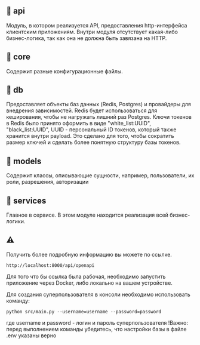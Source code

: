 ## 📔 api

Модуль, в котором реализуется API, предоставления http-интерфейса клиентским приложениям. Внутри модуля отсутствует какая-либо бизнес-логика, так как она не должна быть завязана на HTTP.

## 📔 core

Cодержит разные конфигурационные файлы.

## 📔 db

Предоставляет объекты баз данных
(Redis, Postgres) и провайдеры для внедрения зависимостей.
Redis будет использоваться для кеширования, чтобы не нагружать лишний раз Postgres.
Ключи токенов в Redis было принято оформить в виде "white_list:UUID", "black_list:UUID", UUID - персональный ID токенов, который также хранится внутри payload. Это сделано для того, чтобы сократить размер ключей и сделать более понятную структуру базы токенов.

## 📔 models

Содержит классы, описывающие сущности, например, пользователи, их роли, разрешения, авторизации

## 📔 services

Главное в сервисе. В этом модуле находится реализация всей бизнес-логики.

## ⚠️

Получить более подробную информацию вы можете по ссылке.

```
http://localhost:8000/api/openapi
```

Для того что бы ссылка была рабочая, необходимо запустить приложение через Docker, либо локально на вашем устройстве.

Для создания суперпользователя в консоли необходимо использовать команду:

```
python src/main.py --username=username --password=password
```

где username и password - логин и пароль суперпользователя
!Важно: перед выполнением команды убедитесь, что настройки базы в файле .env указаны верно
